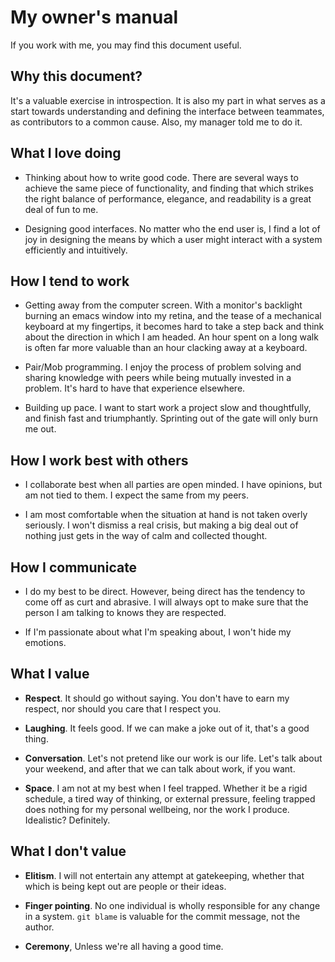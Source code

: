 # My owner's manual

If you work with me, you may find this document useful.

## Why this document?

It's a valuable exercise in introspection.  It is also my part in what
serves as a start towards understanding and defining the interface
between teammates, as contributors to a common cause.  Also, my
manager told me to do it.

## What I love doing

- Thinking about how to write good code.  There are several ways to
  achieve the same piece of functionality, and finding that which
  strikes the right balance of performance, elegance, and readability
  is a great deal of fun to me.

- Designing good interfaces.  No matter who the end user is, I find a
  lot of joy in designing the means by which a user might interact
  with a system efficiently and intuitively.
  
## How I tend to work
  
- Getting away from the computer screen.  With a monitor's backlight
  burning an emacs window into my retina, and the tease of a
  mechanical keyboard at my fingertips, it becomes hard to take a step
  back and think about the direction in which I am headed.  An hour
  spent on a long walk is often far more valuable than an hour
  clacking away at a keyboard.
  
- Pair/Mob programming.  I enjoy the process of problem solving and
  sharing knowledge with peers while being mutually invested in a
  problem.  It's hard to have that experience elsewhere.
  
- Building up pace.  I want to start work a project slow and
  thoughtfully, and finish fast and triumphantly.  Sprinting out of
  the gate will only burn me out.
  
## How I work best with others

- I collaborate best when all parties are open minded.  I have
  opinions, but am not tied to them.  I expect the same from my peers.
  
- I am most comfortable when the situation at hand is not taken overly
  seriously.  I won't dismiss a real crisis, but making a big deal out
  of nothing just gets in the way of calm and collected thought.
  
## How I communicate

- I do my best to be direct.  However, being direct has the tendency
  to come off as curt and abrasive.  I will always opt to make sure
  that the person I am talking to knows they are respected.
  
- If I'm passionate about what I'm speaking about, I won't hide my
  emotions.
  
## What I value

- **Respect**.  It should go without saying.  You don't have to earn
  my respect, nor should you care that I respect you.

- **Laughing**.  It feels good.  If we can make a joke out of it,
  that's a good thing.

- **Conversation**.  Let's not pretend like our work is our life.
  Let's talk about your weekend, and after that we can talk about
  work, if you want.

- **Space**.  I am not at my best when I feel trapped.  Whether it be
  a rigid schedule, a tired way of thinking, or external pressure,
  feeling trapped does nothing for my personal wellbeing, nor the work
  I produce.  Idealistic? Definitely.
  
## What I don't value

- **Elitism**.  I will not entertain any attempt at gatekeeping, whether
  that which is being kept out are people or their ideas.
  
- **Finger pointing**.  No one individual is wholly responsible for any
  change in a system.  `git blame` is valuable for the commit message,
  not the author.
  
- **Ceremony**, Unless we're all having a good time.

